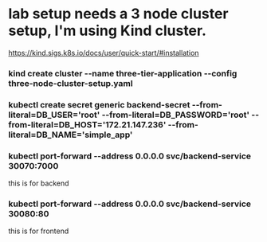 # lab setup needs a 3 node cluster setup, I'm using Kind cluster.
https://kind.sigs.k8s.io/docs/user/quick-start/#installation

### kind create cluster --name three-tier-application --config three-node-cluster-setup.yaml ###

### kubectl create secret generic backend-secret --from-literal=DB_USER='root' --from-literal=DB_PASSWORD='root' --from-literal=DB_HOST='172.21.147.236' --from-literal=DB_NAME='simple_app' ###

### kubectl port-forward --address 0.0.0.0 svc/backend-service 30070:7000 ###

this is for backend

### kubectl port-forward --address 0.0.0.0 svc/backend-service 30080:80 ###
this is for frontend

